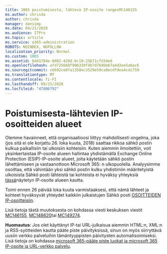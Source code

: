 ```yaml
---
title: 1065 poistumisesta, lähtevä IP-osoite rangesMC146155
ms.author: chrisda
author: chrisda
manager: dansimp
ms.date: 04/21/2020
ms.audience: ITPro
ms.topic: article
ms.service: o365-administration
ROBOTS: NOINDEX, NOFOLLOW
localization_priority: Normal
ms.custom: 1065
ms.assetid: bd41784e-8002-428d-bc19-25671cfd34e8
ms.openlocfilehash: afd725668f906339f4b7d769bb67a4d2ee5a6ac6
ms.sourcegitcommit: c6692ce0fa1358ec3529e59ca0ecdfdea4cdc759
ms.translationtype: MT
ms.contentlocale: fi-FI
ms.lasthandoff: 09/15/2020
ms.locfileid: "47806792"
---
```

# <a name="deprecation-of-eop-outbound-ip-address-ranges"></a>Poistumisesta-lähtevien IP-osoitteiden alueet

Olemme havainneet, että organisaatioosi liittyy mahdollisesti ongelma, joka (jos sitä ei ole korjattu 26. loka kuuta, 2018) saattaa rikkoa sähkö postin kulkua paikallisiin tai ulkoisiin kohteisiin. Kuten aiemmin ilmoitettiin, voit yksinkertaistaa IP-osoite alueen hallintaa yhdistämällä Exchange Online Protection (ESIP)-IP-osoite alueet, joita käytetään sähkö postin lähettämiseen ja vastaanottoon Microsoft 365: n ulkopuolella. Analyysimme osoittaa, että vähintään yksi sähkö postin kulku yhdistimiin määritetyistä ulkoisista Sähkö posti lähteistä tai kohteista ei hyväksy yhteyksiä [tässä](https://docs.microsoft.com/office365/SecurityCompliance/eop/exchange-online-protection-ip-addresses)näytetyn IP-osoite alueen kautta.

Toimi ennen 26 päivää loka kuuta varmistaaksesi, että nämä lähteet ja kohteet hyväksyvät yhteydet kaikkiin julkaistujen Sähkö posti [OSOITTEIDEN IP-osoitteisiin](https://docs.microsoft.com/office365/SecurityCompliance/eop/exchange-online-protection-ip-addresses).

Lisä tietoja tästä muutoksesta on kohdassa viesti keskuksen viestit [MC146155](https://portal.office.com/AdminPortal/home?switchtomodern=true#/MessageCenter?id=MC146155), [MC148620](https://portal.office.com/AdminPortal/home?switchtomodern=true#/MessageCenter?id=MC148620)tai [MC149274](https://portal.office.com/AdminPortal/home?switchtomodern=true#/MessageCenter?id=MC149274).

**Huomautus**: Jos olet käyttänyt IP-tai URL-julkaisua aiemmin HTML:n, XML:n ja RSS-syötteiden kautta pääte piste päivityksissä, sinun on myös siirryttävä uusiin verkko palveluihin tämäntyyppisten päivitysten automatisoimiseksi. Lisä tietoja on kohdassa [microsoft 365-pääte piste luokat ja microsoft 365 IP-osoite ja URL-verkko palvelu](https://techcommunity.microsoft.com/t5/Office-365-Blog/Announcing-Office-365-endpoint-categories-and-Office-365-IP/ba-p/177638).
